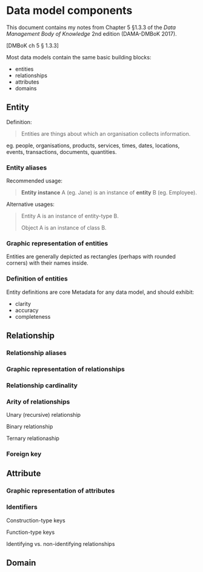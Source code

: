 # Data model components

This document contains my notes from Chapter 5 §1.3.3 of the *Data Management Body of Knowledge* 2nd edition (DAMA-DMBoK 2017).

[DMBoK ch 5 § 1.3.3]

Most data models contain the same basic building blocks:
- entities
- relationships
- attributes
- domains

## Entity

Definition:

> Entities are things about which an organisation collects information.

eg. people, organisations, products, services, times, dates, locations, events, transactions, documents, quantities.

### Entity aliases

Recommended usage:

> **Entity instance** A (eg. Jane) is an instance of **entity** B (eg. Employee).

Alternative usages:

> Entity A is an instance of entity-type B.
>
> Object A is an instance of class B.

### Graphic representation of entities

Entities are generally depicted as rectangles (perhaps with rounded corners) with their names inside.

### Definition of entities

Entity definitions are core Metadata for any data model, and should exhibit:
- clarity
- accuracy
- completeness

## Relationship

### Relationship aliases

### Graphic representation of relationships

### Relationship cardinality

### Arity of relationships

Unary (recursive) relationship

Binary relationship

Ternary relationaship

### Foreign key

## Attribute

### Graphic representation of attributes

### Identifiers

Construction-type keys

Function-type keys

Identifying vs. non-identifying relationships

## Domain

